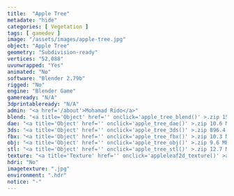 ```yaml
---
title:  "Apple Tree"
metadate: "hide"
categories: [ Vegetation ]
tags: [ gamedev ]
image: "/assets/images/apple-tree.jpg"
object: "Apple Tree"
geometry: "Subdivision-ready"
vertices: "52,088"
uvunwrapped: "Yes"
animated: "No"
software: "Blender 2.79b"
rigged: "No"
engine: "Blender Game"
gameready: "N/A"
3dprintableready: "N/A"
admin: "<a href='/about'>Mohamad Rido</a>"
blend: "<a title='Object' href='' onclick='apple_tree_blend()' >.zip 15.9 MB</a>"
dae: "<a title='Object' href='' onclick='apple_tree_dae()' >.zip 10.6 MB</a>"
3ds: "<a title='Object' href='' onclick='apple_tree_3ds()' >.zip 896.4 kB</a>"
fbx: "<a title='Object' href='' onclick='apple_tree_fbx()' >.zip 10.3 MB</a>"
obj: "<a title='Object' href='' onclick='apple_tree_obj()' >.zip 9.6 MB</a>"
stl: "<a title='Object' href='' onclick='apple_tree_stl()' >.zip 12.7 MB</a>"
texture: "<a title='Texture' href='' onclick='appleleaf2d_texture()' >appleleaf2d</a>"
hdri: "No"
imagetexture: ".jpg"
environment: ".hdr"
notice: "-"
---
```

